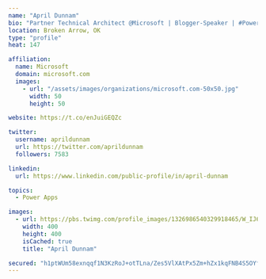 ```yaml
---
name: "April Dunnam"
bio: "Partner Technical Architect @Microsoft | Blogger-Speaker | #PowerApps, #PowerAutomate, #Office365, #SharePoint | #WIT | #Karaoke Queen"
location: Broken Arrow, OK
type: "profile"
heat: 147

affiliation:
  name: Microsoft
  domain: microsoft.com
  images:
    - url: "/assets/images/organizations/microsoft.com-50x50.jpg"
      width: 50
      height: 50

website: https://t.co/enJuiGEQZc

twitter:
  username: aprildunnam
  url: https://twitter.com/aprildunnam
  followers: 7583

linkedin:
  url: https://www.linkedin.com/public-profile/in/april-dunnam

topics:
  - Power Apps

images:
  - url: https://pbs.twimg.com/profile_images/1326986540329918465/W_IJ6Ih2_400x400.jpg
    width: 400
    height: 400
    isCached: true
    title: "April Dunnam"

secured: "h1ptWUm58exnqqf1N3KzRoJ+otTLna/Zes5VlXAtPx5Zm+hZx1kqFNB4S5OYfCYA3XRYQMsFHu+mZ3E+3lW6PJ14Kybi1ghl+JfoJnJUngTT2cyjGouN+l1FcqVpn4rIZegAMisO0ZvbGiqPADqhwzv8/we41x6H/r/uMa8eGRjtXRNQ3OydRi3RYQ4Hr6rHNCZEXAezbwGgwazK0cW2vLyUbelg0e3a4gbSLxaCCqJukghIBfxEix+AxM1XLjAP9lDD66WeqVb+nbD2n0l1LPrKKI7IlM0Lq9LukO7HyDwT5N3Oxw3PTj6gAP+ye70zVYckMJPWlNXtXj63Z9HzlAXCX3iE/iBfqOax6BHZf5tFP8SGmZQwhSBwSpdlCMxqwqRR3aLrtcNRFSB0mP2xZMO44nmo9nWZaYor7nUEYyY=;rpNRrJCJHtmVyLTgOJ/rkA=="
---
```


